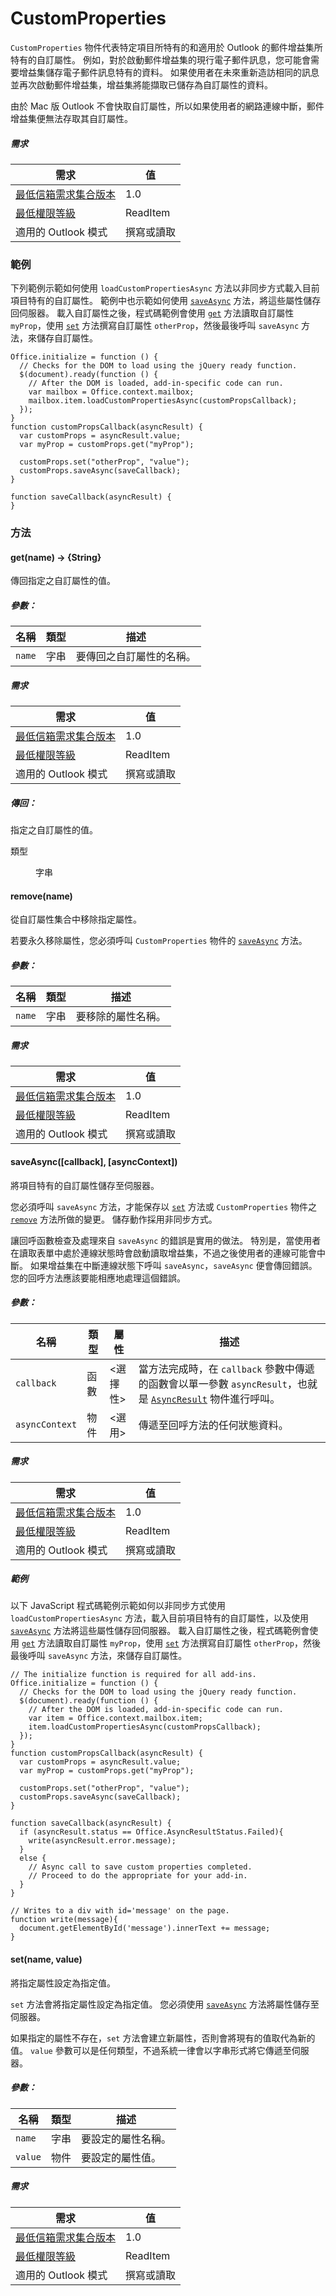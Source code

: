 

# CustomProperties

`CustomProperties` 物件代表特定項目所特有的和適用於 Outlook 的郵件增益集所特有的自訂屬性。 例如，對於啟動郵件增益集的現行電子郵件訊息，您可能會需要增益集儲存電子郵件訊息特有的資料。 如果使用者在未來重新造訪相同的訊息並再次啟動郵件增益集，增益集將能擷取已儲存為自訂屬性的資料。

由於 Mac 版 Outlook 不會快取自訂屬性，所以如果使用者的網路連線中斷，郵件增益集便無法存取其自訂屬性。

##### 需求

|需求| 值|
|---|---|
|[最低信箱需求集合版本](../tutorial-api-requirement-sets.md)| 1.0|
|[最低權限等級](../../../docs/outlook/understanding-outlook-add-in-permissions.md)| ReadItem|
|適用的 Outlook 模式| 撰寫或讀取|

### 範例

下列範例示範如何使用 `loadCustomPropertiesAsync` 方法以非同步方式載入目前項目特有的自訂屬性。 範例中也示範如何使用 [`saveAsync`](CustomProperties.md#saveasynccallback-asynccontext) 方法，將這些屬性儲存回伺服器。 載入自訂屬性之後，程式碼範例會使用 [`get`](CustomProperties.md#get) 方法讀取自訂屬性 `myProp`，使用 [`set`](CustomProperties.md#set) 方法撰寫自訂屬性 `otherProp`，然後最後呼叫 `saveAsync` 方法，來儲存自訂屬性。

```
Office.initialize = function () {
  // Checks for the DOM to load using the jQuery ready function.
  $(document).ready(function () {
    // After the DOM is loaded, add-in-specific code can run.
    var mailbox = Office.context.mailbox;
    mailbox.item.loadCustomPropertiesAsync(customPropsCallback);
  });
}
function customPropsCallback(asyncResult) {
  var customProps = asyncResult.value;
  var myProp = customProps.get("myProp");

  customProps.set("otherProp", "value");
  customProps.saveAsync(saveCallback);
}

function saveCallback(asyncResult) {
}
```

### 方法

####  get(name) → {String}

傳回指定之自訂屬性的值。

##### 參數：

|名稱| 類型	| 描述|
|---|---|---|
|`name`| 字串|要傳回之自訂屬性的名稱。|

##### 需求

|需求| 值|
|---|---|
|[最低信箱需求集合版本](../tutorial-api-requirement-sets.md)| 1.0|
|[最低權限等級](../../../docs/outlook/understanding-outlook-add-in-permissions.md)| ReadItem|
|適用的 Outlook 模式| 撰寫或讀取|

##### 傳回：

指定之自訂屬性的值。

<dl class="param-type">

<dt>
類型</dt>


<dd>字串</dd>

</dl>

####  remove(name)

從自訂屬性集合中移除指定屬性。

若要永久移除屬性，您必須呼叫 `CustomProperties` 物件的 [`saveAsync`](CustomProperties.md#saveasynccallback-asynccontext) 方法。

##### 參數：

|名稱| 類型	| 描述|
|---|---|---|
|`name`| 字串|要移除的屬性名稱。|

##### 需求

|需求| 值|
|---|---|
|[最低信箱需求集合版本](../tutorial-api-requirement-sets.md)| 1.0|
|[最低權限等級](../../../docs/outlook/understanding-outlook-add-in-permissions.md)| ReadItem|
|適用的 Outlook 模式| 撰寫或讀取|
####  saveAsync([callback], [asyncContext])

將項目特有的自訂屬性儲存至伺服器。

您必須呼叫 `saveAsync` 方法，才能保存以 [`set`](CustomProperties.md#set) 方法或 `CustomProperties` 物件之 [`remove`](CustomProperties.md#remove) 方法所做的變更。 儲存動作採用非同步方式。

讓回呼函數檢查及處理來自 `saveAsync` 的錯誤是實用的做法。 特別是，當使用者在讀取表單中處於連線狀態時會啟動讀取增益集，不過之後使用者的連線可能會中斷。 如果增益集在中斷連線狀態下呼叫 `saveAsync`，`saveAsync` 便會傳回錯誤。 您的回呼方法應該要能相應地處理這個錯誤。

##### 參數：

|名稱| 類型	| 屬性| 描述|
|---|---|---|---|
|`callback`| 函數| &lt;選擇性&gt;|當方法完成時，在 `callback` 參數中傳遞的函數會以單一參數 `asyncResult`，也就是 [`AsyncResult`](simple-types.md#asyncresult) 物件進行呼叫。 |
|`asyncContext`| 物件| &lt;選用&gt;|傳遞至回呼方法的任何狀態資料。|

##### 需求

|需求| 值|
|---|---|
|[最低信箱需求集合版本](../tutorial-api-requirement-sets.md)| 1.0|
|[最低權限等級](../../../docs/outlook/understanding-outlook-add-in-permissions.md)| ReadItem|
|適用的 Outlook 模式| 撰寫或讀取|

##### 範例

以下 JavaScript 程式碼範例示範如何以非同步方式使用 `loadCustomPropertiesAsync` 方法，載入目前項目特有的自訂屬性，以及使用 [`saveAsync`](CustomProperties.md#saveasynccallback-asynccontext) 方法將這些屬性儲存回伺服器。 載入自訂屬性之後，程式碼範例會使用 [`get`](CustomProperties.md#get) 方法讀取自訂屬性 `myProp`，使用 [`set`](CustomProperties.md#set) 方法撰寫自訂屬性 `otherProp`，然後最後呼叫 `saveAsync` 方法，來儲存自訂屬性。

```
// The initialize function is required for all add-ins.
Office.initialize = function () {
  // Checks for the DOM to load using the jQuery ready function.
  $(document).ready(function () {
    // After the DOM is loaded, add-in-specific code can run.
    var item = Office.context.mailbox.item;
    item.loadCustomPropertiesAsync(customPropsCallback);
  });
}
function customPropsCallback(asyncResult) {
  var customProps = asyncResult.value;
  var myProp = customProps.get("myProp");

  customProps.set("otherProp", "value");
  customProps.saveAsync(saveCallback);
}

function saveCallback(asyncResult) {
  if (asyncResult.status == Office.AsyncResultStatus.Failed){
    write(asyncResult.error.message);
  }
  else {
    // Async call to save custom properties completed.
    // Proceed to do the appropriate for your add-in.
  }
}

// Writes to a div with id='message' on the page.
function write(message){
  document.getElementById('message').innerText += message;
}
```

####  set(name, value)

將指定屬性設定為指定值。

`set` 方法會將指定屬性設定為指定值。 您必須使用 [`saveAsync`](CustomProperties.md#saveasynccallback-asynccontext) 方法將屬性儲存至伺服器。

如果指定的屬性不存在，`set` 方法會建立新屬性，否則會將現有的值取代為新的值。 `value` 參數可以是任何類型，不過系統一律會以字串形式將它傳遞至伺服器。

##### 參數：

|名稱| 類型	| 描述|
|---|---|---|
|`name`| 字串|要設定的屬性名稱。|
|`value`| 物件|要設定的屬性值。|

##### 需求

|需求| 值|
|---|---|
|[最低信箱需求集合版本](../tutorial-api-requirement-sets.md)| 1.0|
|[最低權限等級](../../../docs/outlook/understanding-outlook-add-in-permissions.md)| ReadItem|
|適用的 Outlook 模式| 撰寫或讀取|